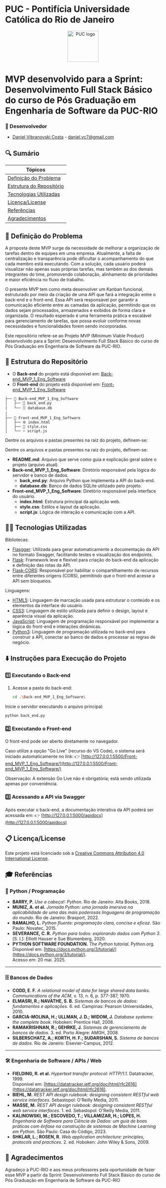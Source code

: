 # PUC - Pontifícia Universidade Católica do Rio de Janeiro

<p align="center">
  <img src="https://images.squarespace-cdn.com/content/v1/59a8480fccc5c52fff14d38a/1529026153457-7W1EX1C6VUVUNIQN0CE1/image-asset.png" alt="PUC logo" border="0" width="100px">
</p>

# MVP desenvolvido para a Sprint: Desenvolvimento Full Stack Básico do curso de Pós Graduação em Engenharia de Software da PUC-RIO

### 🚀 Desenvolvedor
- <a href="https://www.linkedin.com/in/daniel-vcosta/">Daniel Vibranovski Costa</a> - daniel.vc7@gmail.com

## 🔍 Sumário

| Tópicos|
|---|
| [Definição do Problema](#-definição-do-problema)|
| [Estrutura do Repositório](#-estrutura-do-repositório)|
| [Tecnologias Utilizadas](#-tecnologias-utilizadas)|
| [Licença/License](#-licençalicense)|
| [Referências](#-referências)|
| [Agradecimentos](#-agradecimentos)|


## 📜 Definição do Problema

A proposta deste MVP surge da necessidade de melhorar a organização de tarefas dentro de equipes em uma empresa. Atualmente, a falta de centralização e transparência pode dificultar o acompanhamento do que cada membro está executando. Com a solução, cada usuário poderá visualizar não apenas suas próprias tarefas, mas também as dos demais integrantes do time, promovendo colaboração, alinhamento de prioridades e maior eficiência no fluxo de trabalho.

O presente MVP tem como meta desenvolver um Kanban funcional, estruturado por meio da criação de uma API que fará a integração entre o back-end e o front-end. Essa API será responsável por garantir a comunicação eficiente entre as camadas da aplicação, permitindo que os dados sejam processados, armazenados e exibidos de forma clara e organizada. O resultado esperado é uma ferramenta prática e escalável para gerenciamento de tarefas, que possa evoluir conforme novas necessidades e funcionalidades forem sendo incorporadas.

Este repositório refere-se ao Projeto MVP (Minimum Viable Product) desenvolvido para a Sprint: Desenvolvimento Full Stack Básico do curso de Pós Graduação em Engenharia de Software da PUC-RIO.


## 📁 Estrutura do Repositório

- O **Back-end** do projeto está disponível em: [Back-end_MVP_1_Eng_Software](https://github.com/Vibranovski/Back-end_MVP_1_Eng_Software)  
- O **Front-end** do projeto está disponível em: [Front-end_MVP_1_Eng_Software](https://github.com/Vibranovski/Front-end_MVP_1_Eng_Software)  

```
├── 📁 Back-end_MVP_1_Eng_Software
│   ├── 🐍 back_end.py
│   └── 🗄️ database.db
│
├── 📁 Front-end_MVP_1_Eng_Software
│   ├── 🌐 index.html
│   ├── 🎨 style.css
│   └── ⚡ script.js
```

Dentre os arquivos e pastas presentes na raiz do projeto, definem-se:

Dentre os arquivos e pastas presentes na raiz do projeto, definem-se:  

- **README.md**: Arquivo que serve como guia e explicação geral sobre o projeto (arquivo atual).
- **Back-end_MVP_1_Eng_Software**: Diretório responsável pela lógica do servidor e banco de dados.  
  - **back_end.py**: Arquivo Python que implementa a API do back-end.  
  - **database.db**: Banco de dados SQLite utilizado pelo projeto.  
- **Front-end_MVP_1_Eng_Software**: Diretório responsável pela interface do usuário.  
  - **index.html**: Estrutura principal da aplicação web.  
  - **style.css**: Estilos e layout da aplicação.  
  - **script.js**: Lógica de interação e comunicação com a API.  



## 👨‍💻 Tecnologias Utilizadas

Bibliotecas:  

- [Flasgger](https://pypi.org/project/flasgger/0.5.4/): Utilizada para gerar automaticamente a documentação da API no formato Swagger, facilitando testes e visualização dos endpoints.  
- [Flask](https://flask.palletsprojects.com/en/stable/): Framework leve e flexível para criação do back-end da aplicação e definição das rotas da API.  
- [Flask-CORS](https://pypi.org/project/flask-cors/): Responsável por habilitar o compartilhamento de recursos entre diferentes origens (CORS), permitindo que o front-end acesse a API sem bloqueios.  

Linguagens:

- [HTML5](https://pt.wikipedia.org/wiki/HTML5): Linguagem de marcação usada para estruturar o conteúdo e os elementos da interface do usuário.  
- [CSS3](https://www.w3schools.com/css/): Linguagem de estilo utilizada para definir o design, layout e aparência visual da aplicação.  
- [JavaScript](https://developer.mozilla.org/pt-BR/docs/Web/JavaScript): Linguagem de programação responsável por implementar a lógica do front-end e interações dinâmicas.  
- [Python3](https://www.python.org/): Linguagem de programação utilizada no back-end para construir a API, conectar ao banco de dados e processar as regras de negócio.  


## ⬇️ Instruções para Execução do Projeto

### 1️⃣ Executando o Back-end

1. Acesse a pasta do back-end:

   ```bash
   cd .\Back-end_MVP_1_Eng_Software\
   ```

Inicie o servidor executando o arquivo principal:

   ```bash
   python back_end.py
   ```

### 2️⃣ Executando o Front-end

O front-end pode ser aberto diretamente no navegador.

Caso utilize a opção "Go Live" (recurso do VS Code), o sistema será iniciado automaticamente no link:
👉 [http://127.0.0.1:5500/Front-end_MVP_1_Eng_Software/](http://127.0.0.1:5500/Front-end_MVP_1_Eng_Software/)

Observação: A extensão Go Live não é obrigatória; está sendo utilizada apenas por conveniência.

### 3️⃣ Acessando a API via Swagger

Após executar o back-end, a documentação interativa da API poderá ser acessada em:
👉 [http://127.0.0.1:5000/apidocs](http://127.0.0.1:5000/apidocs)


## 📋 Licença/License

Este projeto está licenciado sob a [Creative Commons Attribution 4.0 International License](http://creativecommons.org/licenses/by/4.0/?ref=chooser-v1).


## 🎓 Referências

### 📘 Python / Programação
- **BARRY, P.** *Use a cabeça!: Python*. Rio de Janeiro: Alta Books, 2018.  
- **MUNIZ, A. et al.** *Jornada Python: uma jornada imersiva na aplicabilidade de uma das mais poderosas linguagens de programação do mundo*. Rio de Janeiro: Brasport, 2022.  
- **RAMALHO, L.** *Python fluente: programação clara, concisa e eficaz*. São Paulo: Novatec, 2015.  
- **SEVERANCE, C. R.** *Python para todos: explorando dados com Python 3*. [S. I.]: Elliott Hauser e Sue Blumenberg, 2020.  
- **PYTHON SOFTWARE FOUNDATION.** *The Python tutorial*. Python.org.  
  Disponível em: [https://docs.python.org/3/tutorial/](https://docs.python.org/3/tutorial/).  
  Acesso em: 20 mai. 2025.  

---

### 🗄️ Bancos de Dados
- **CODD, E. F.** *A relational model of data for large shared data banks*. *Communications of the ACM*, v. 13, n. 6, p. 377-387, 1970.  
- **ELMASRI, R.; NAVATHE, S. B.** *Sistemas de bancos de dados: fundamentos e aplicações*. 6. ed. Campinas: Pearson Universidades, 2010.  
- **GARCIA-MOLINA, H.; ULLMAN, J. D.; WIDOM, J.** *Database systems: the complete book*. Hoboken: Prentice Hall, 2008.  
- **RAMAKRISHNAN, R.; GEHRKE, J.** *Sistemas de gerenciamento de bancos de dados*. 3. ed. Porto Alegre: AMGH, 2008.  
- **SILBERSCHATZ, A.; KORTH, H. F.; SUDARSHAN, S.** *Sistema de bancos de dados*. Rio de Janeiro: Elsevier-Campus, 2012.  

---

### 🛠️ Engenharia de Software / APIs / Web
- **FIELDING, R. et al.** *Hypertext transfer protocol: HTTP/1.1*. Datatracker, 1999.  
  Disponível em: [https://datatracker.ietf.org/doc/html/rfc2616](https://datatracker.ietf.org/doc/html/rfc2616).  
- **BIEHL, M.** *REST API design rulebook: designing consistent RESTful web service interfaces*. Sebastopol: O'Reilly Media, 2011.  
- **MASSE, M.** *REST API design rulebook: designing consistent RESTful web service interfaces*. 1. ed. Sebastopol: O'Reilly Media, 2011.  
- **KALINOWSKI, M.; ESCOVEDO, T.; VILLAMIZAR, H.; LOPES, H.** *Engenharia de Software para Ciência de Dados: um guia de boas práticas com ênfase na construção de sistemas de Machine Learning em Python*. São Paulo: Casa do Código, 2023.  
- **SHKLAR, L.; ROSEN, R.** *Web application architecture: principles, protocols and practices*. 2. ed. Hoboken: John Wiley & Sons, 2009.  


## 🙏 Agradecimentos

Agradeço à PUC-RIO e aos meus professores pela oportunidade de fazer esse MVP a partir da Sprint: Desenvolvimento Full Stack Básico do curso de Pós Graduação em Engenharia de Software da PUC-RIO
